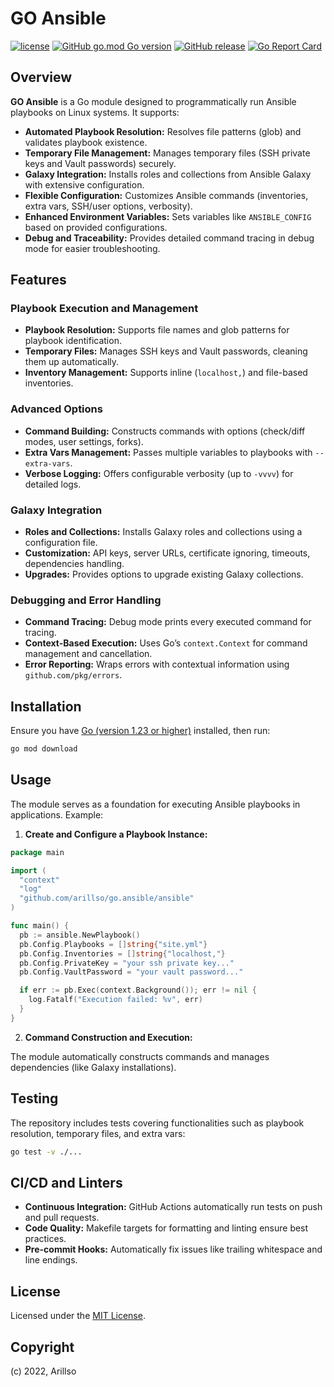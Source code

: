 # GO Ansible

<!-- markdownlint-enable -->

[![license](https://img.shields.io/github/license/mashape/apistatus.svg?style=popout-square)](LICENSE)
[![GitHub go.mod Go version](https://img.shields.io/github/go-mod/go-version/arillso/go.ansible?style=popout-square)](https://pkg.go.dev/github.com/arillso/go.ansible?tab=doc)
[![GitHub release](https://img.shields.io/github/v/release/arillso/go.ansible?style=popout-square)](https://github.com/arillso/go.ansible/releases)
[![Go Report Card](https://goreportcard.com/badge/github.com/arillso/go.ansible)](https://goreportcard.com/report/github.com/arillso/go.ansible)

<!-- markdownlint-disable -->

## Overview

**GO Ansible** is a Go module designed to programmatically run Ansible playbooks on Linux systems. It supports:

- **Automated Playbook Resolution:** Resolves file patterns (glob) and validates playbook existence.
- **Temporary File Management:** Manages temporary files (SSH private keys and Vault passwords) securely.
- **Galaxy Integration:** Installs roles and collections from Ansible Galaxy with extensive configuration.
- **Flexible Configuration:** Customizes Ansible commands (inventories, extra vars, SSH/user options, verbosity).
- **Enhanced Environment Variables:** Sets variables like `ANSIBLE_CONFIG` based on provided configurations.
- **Debug and Traceability:** Provides detailed command tracing in debug mode for easier troubleshooting.

## Features

### Playbook Execution and Management

- **Playbook Resolution:** Supports file names and glob patterns for playbook identification.
- **Temporary Files:** Manages SSH keys and Vault passwords, cleaning them up automatically.
- **Inventory Management:** Supports inline (`localhost,`) and file-based inventories.

### Advanced Options

- **Command Building:** Constructs commands with options (check/diff modes, user settings, forks).
- **Extra Vars Management:** Passes multiple variables to playbooks with `--extra-vars`.
- **Verbose Logging:** Offers configurable verbosity (up to `-vvvv`) for detailed logs.

### Galaxy Integration

- **Roles and Collections:** Installs Galaxy roles and collections using a configuration file.
- **Customization:** API keys, server URLs, certificate ignoring, timeouts, dependencies handling.
- **Upgrades:** Provides options to upgrade existing Galaxy collections.

### Debugging and Error Handling

- **Command Tracing:** Debug mode prints every executed command for tracing.
- **Context-Based Execution:** Uses Go’s `context.Context` for command management and cancellation.
- **Error Reporting:** Wraps errors with contextual information using `github.com/pkg/errors`.

## Installation

Ensure you have [Go (version 1.23 or higher)](https://golang.org/dl/) installed, then run:

```bash
go mod download
```

## Usage

The module serves as a foundation for executing Ansible playbooks in applications. Example:

1. **Create and Configure a Playbook Instance:**

```go
package main

import (
  "context"
  "log"
  "github.com/arillso/go.ansible/ansible"
)

func main() {
  pb := ansible.NewPlaybook()
  pb.Config.Playbooks = []string{"site.yml"}
  pb.Config.Inventories = []string{"localhost,"}
  pb.Config.PrivateKey = "your ssh private key..."
  pb.Config.VaultPassword = "your vault password..."

  if err := pb.Exec(context.Background()); err != nil {
    log.Fatalf("Execution failed: %v", err)
  }
}
```

2. **Command Construction and Execution:**

The module automatically constructs commands and manages dependencies (like Galaxy installations).

## Testing

The repository includes tests covering functionalities such as playbook resolution, temporary files, and extra vars:

```bash
go test -v ./...
```

## CI/CD and Linters

- **Continuous Integration:** GitHub Actions automatically run tests on push and pull requests.
- **Code Quality:** Makefile targets for formatting and linting ensure best practices.
- **Pre-commit Hooks:** Automatically fix issues like trailing whitespace and line endings.

## License

Licensed under the [MIT License](LICENSE).

## Copyright

(c) 2022, Arillso
